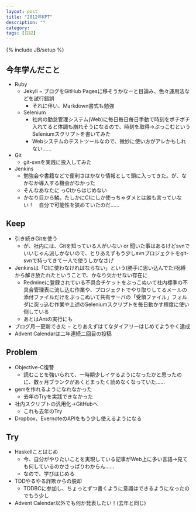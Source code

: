 ```yaml
---
layout: post
title: "2012年KPT"
description: ""
category: 
tags: [日記]
---
```

{% include JB/setup %}

## 今年学んだこと

- Ruby
  - Jekyll
    − ブログをGitHub Pagesに移そうかなーと目論み、色々運用法などを試行錯誤
    - それに伴い、Markdown書式も勉強
  - Selenium
    - 社内の勤怠管理システム(Web)に毎日毎日毎日手動で時刻をポチポチ入れてると体調も崩れそうになるので、時刻を取得→ぶっこむというSeleniumスクリプトを書いてみた
    - Webシステムのテストツールなので、微妙に使い方がアレかもしれない……
- Git
  - git-svnを実践に投入してみた
- Jenkins
  - 勉強会や書籍などで便利さはかなり情報として頭に入ってきた。が、なかなか導入する機会がなかった
  - そんなあなたに っCIからはじめない
  - かなり目から鱗。たしかにCIにしか使っちゃダメとは誰も言っていない！　自分で可能性を狭めていたのだ……

## Keep

- 引き続きGitを使う
  - が、社内には、Gitを知っている人がいない or 聞いた事はあるけどsvnでいいじゃん派しかないので、とりあえずもう少しsvnプロジェクトをgit-svnで持ってきて一人で使うしかなさげ
- Jenkinsは「CIに使わなければならない」という(勝手に思い込んでた)呪縛から解き放たれたということで、かなり欠かせない存在に
  - Redmineに登録されている不具合チケットをぶっこぬいて社内標準の不具合管理表に流し込む作業や、プロジェクトでやり取りしてるメールの添付ファイルだけをぶっこぬいて共有サーバの「受領ファイル」フォルダに突っ込む作業や上述のSeleniumスクリプトを毎日動かす程度に使い倒している
  - あとはAntの実行にも
- ブログ月一更新できた
  − とりあえずはてなダイアリーはじめてようやく達成
- Advent Calendarは二年連続二回目の投稿

## Problem

- Objective-C復讐
  - 読むことを強いられて、一時期少しイケるようになったかと思ったのに、数ヶ月ブランクがあくとまったく読めなくなっていた……
- gemを作れるようになれなかった
  - 去年のTryを実践できなかった
- 社内スクリプトの汎用化→GitHubへ
  - これも去年のTry
- Dropbox、EvernoteのAPIをもう少し使えるようになる

## Try

- Haskellことはじめ
  - 今、自分がやりたいことを実現している記事がWeb上に多い言語→見ても何しているのかさっぱりわからん……
  - なので、学びはじめる
- TDDやるやる詐欺からの脱却
  - TDDBCに参加し、ちょっとずつ書くように意識はできるようになったのでもう少し
- Advent Calendar以外でも何か発表したい！(去年と同じ)

